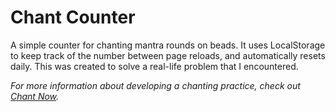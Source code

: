# Chant Counter

A simple counter for chanting mantra rounds on beads. It uses LocalStorage to keep track of the number between page reloads, and automatically resets daily. This was created to solve a real-life problem that I encountered.


*For more information about developing a chanting practice, check out [Chant Now](https://www.chantnow.com/).*

